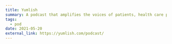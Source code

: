 ```yaml
---
title: Yumlish
summary: A podcast that amplifies the voices of patients, health care professionals, employers, and community members who are working to reduce the risk of these chronic diseases. I was a podcast production intern from March to May of 2021.
tags:
  - pod
date: 2021-05-20
external_link: https://yumlish.com/podcast/
---
```

